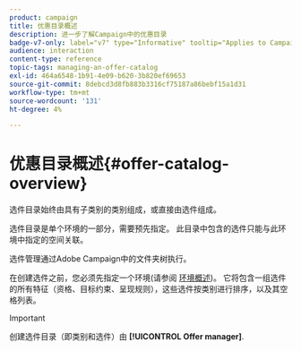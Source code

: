```yaml
---
product: campaign
title: 优惠目录概述
description: 进一步了解Campaign中的优惠目录
badge-v7-only: label="v7" type="Informative" tooltip="Applies to Campaign Classic v7 only"
audience: interaction
content-type: reference
topic-tags: managing-an-offer-catalog
exl-id: 464a6548-1b91-4e09-b620-3b820ef69653
source-git-commit: 8debcd3d8fb883b3316cf75187a86bebf15a1d31
workflow-type: tm+mt
source-wordcount: '131'
ht-degree: 4%

---
```


# 优惠目录概述{#offer-catalog-overview}



选件目录始终由具有子类别的类别组成，或直接由选件组成。

选件目录是单个环境的一部分，需要预先指定。 此目录中包含的选件只能与此环境中指定的空间关联。

选件管理通过Adobe Campaign中的文件夹树执行。

在创建选件之前，您必须先指定一个环境(请参阅 [环境概述](../../interaction/using/environments-overview.md))。 它将包含一组选件的所有特征（资格、目标约束、呈现规则），这些选件按类别进行排序，以及其空格列表。

>[!IMPORTANT]
>
>创建选件目录（即类别和选件）由 **[!UICONTROL Offer manager]**.
